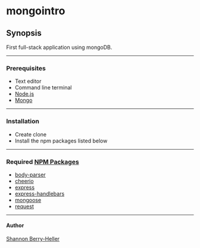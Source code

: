 # **mongointro**
 
## **Synopsis**
 
First full-stack application using mongoDB.
 
***

### **Prerequisites**

* Text editor
* Command line terminal
* [Node.js](https://nodejs.org/en/download/)
* [Mongo](https://www.mongodb.com/)

***

### **Installation**

* Create clone
* Install the npm packages listed below

***

### **Required [NPM Packages](https://www.npmjs.com)**

* [body-parser](https://www.npmjs.com/package/body-parser)
* [cheerio](https://www.npmjs.com/package/cheerio)
* [express](https://www.npmjs.com/package/express)
* [express-handlebars](https://www.npmjs.com/package/express-handlebars)
* [mongoose](https://www.npmjs.com/package/mongoose)
* [request](https://www.npmjs.com/package/request)

***

#### **Author**

[Shannon Berry-Heller](https://github.com/Sberry5)
